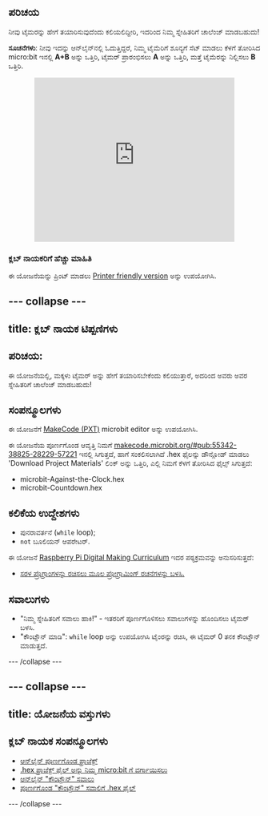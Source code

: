 ## ಪರಿಚಯ

ನೀವು ಟೈಮರನ್ನು ಹೇಗೆ ತಯಾರಿಸುವುದೆಂದು ಕಲಿಯಲಿದ್ದೀರಿ, ಇದರಿಂದ ನಿಮ್ಮ ಸ್ನೇಹಿತರಿಗೆ ಚಾಲೆಂಜ್ ಮಾಡಬಹುದು!

**ಸೂಚನೆಗಳು**: ನೀವು ಇದನ್ನು ಆನ್‌ಲೈನ್‌ನಲ್ಲಿ ಓದುತ್ತಿದ್ದರೆ, ನಿಮ್ಮ ಟೈಮೆರಿಗೆ ಶೂನ್ಯಗೆ ಸೆಟ್ ಮಾಡಲು ಕೆಳಗೆ ತೋರಿಸಿದ micro:bit ಇನಲ್ಲಿ **A+B** ಅನ್ನು ಒತ್ತಿರಿ, ಟೈಮರ್ ಪ್ರಾರಂಭಿಸಲು **A** ಅನ್ನು ಒತ್ತಿರಿ, ಮತ್ತೆ ಟೈಮೆರನ್ನು ನಿಲ್ಲಿಸಲು **B** ಒತ್ತಿರಿ.

<div class="trinket" style="width:400px;margin: 0 auto;">
<div style="position:relative;height:0;padding-bottom:81.97%;overflow:hidden;"><iframe style="position:absolute;top:0;left:0;width:100%;height:100%;" src="https://makecode.microbit.org/---run?id=_iRqcVkfXiffq" allowfullscreen="allowfullscreen" sandbox="allow-popups allow-scripts allow-same-origin" frameborder="0"></iframe></div>
</div>

### ಕ್ಲಬ್ ನಾಯಕರಿಗೆ ಹೆಚ್ಚು ಮಾಹಿತಿ

ಈ ಯೋಜನೆಯನ್ನು ಪ್ರಿಂಟ್ ಮಾಡಲು [Printer friendly version](https://projects.raspberrypi.org/en/projects/against-the-clock/print) ಅನ್ನು ಉಪಯೋಗಿಸಿ.

## \--- collapse \---

## title: ಕ್ಲಬ್ ನಾಯಕ ಟಿಪ್ಪಣಿಗಳು

## ಪರಿಚಯ:

ಈ ಯೋಜನೆಯಲ್ಲಿ, ಮಕ್ಕಳು ಟೈಮರ್ ಅನ್ನು ಹೇಗೆ ತಯಾರಿಸಬೇಕೆಂದು ಕಲಿಯುತ್ತಾರೆ, ಅದರಿಂದ ಅವರು ಅವರ ಸ್ನೇಹಿತರಿಗೆ ಚಾಲೆಂಜ್ ಮಾಡಬಹುದು!

## ಸಂಪನ್ಮೂಲಗಳು

ಈ ಯೋಜನೆಗೆ [MakeCode (PXT)](http://jumpto.cc/pxt-new) microbit editor ಅನ್ನು ಉಪಯೋಗಿಸಿ.

ಈ ಯೋಜನೆಯ ಪೂರ್ಣಗೊಂಡ ಆವೃತ್ತಿ ನಿಮಗೆ [makecode.microbit.org/#pub:55342-38825-28229-57221](https://makecode.microbit.org/#pub:55342-38825-28229-57221) ಇನಲ್ಲಿ ಸಿಗುತ್ತದೆ, ಹಾಗೆ ಸಂಕಲಿಸಲಾಗಿದೆ .hex ಫೈಲನ್ನು ಡೌನ್ಲೋಡ್ ಮಾಡಲು 'Download Project Materials' ಲಿಂಕ್ ಅನ್ನು ಒತ್ತಿರಿ, ಎಲ್ಲಿ ನಿಮಗೆ ಕೆಳಗೆ ತೋರಿಸಿದ ಫೈಲ್ಸ್ ಸಿಗುತ್ತದೆ:

* microbit-Against-the-Clock.hex
* microbit-Countdown.hex

## ಕಲಿಕೆಯ ಉದ್ದೇಶಗಳು

* ಪುನರಾವರ್ತನೆ (`while` loop);
* `not` ಬೂಲಿಯನ್ ಆಪರೇಟರ್.

ಈ ಯೋಜನೆ [Raspberry Pi Digital Making Curriculum](http://rpf.io/curriculum) ಇದರ ಪಠ್ಯಕ್ರಮವನ್ನು ಅನುಸರಿಸುತ್ತದೆ:

* [ಸರಳ ಪ್ರೊಗ್ರಾಂಗಳನ್ನು ರಚಿಸಲು ಮೂಲ ಪ್ರೋಗ್ರಾಮಿಂಗ್ ರಚನೆಗಳನ್ನು ಬಳಸಿ.](https://www.raspberrypi.org/curriculum/programming/creator)

## ಸವಾಲುಗಳು

* "ನಿಮ್ಮ ಸ್ನೇಹಿತರಿಗೆ ಸವಾಲು ಹಾಕಿ!" - ಇತರರಿಗೆ ಪೂರ್ಣಗೊಳಿಸಲು ಸವಾಲುಗಳನ್ನು ಹೊಂದಿಸಲು ಟೈಮರ್ ಬಳಸಿ.
* "ಕೌಂಟ್ಡೌನ್ ಮಾಡಿ": `while` loop ಅನ್ನು ಉಪಯೋಗಿಸಿ ಟೈಂರನ್ನು ರಚಿಸಿ, ಈ ಟೈಮರ್ 0 ತನಕ ಕೌಂಟ್ಡೌನ್ ಮಾಡುತ್ತದೆ.

\--- /collapse \---

## \--- collapse \---

## title: ಯೋಜನೆಯ ವಸ್ತುಗಳು

## ಕ್ಲಬ್ ನಾಯಕ ಸಂಪನ್ಮೂಲಗಳು

* [ಆನ್‌ಲೈನ್ ಪೂರ್ಣಗೊಂಡ ಪ್ರಾಜೆಕ್ಟ್](https://makecode.microbit.org/#pub:55342-38825-28229-57221)
* [.hex ಪ್ರಾಜೆಕ್ಟ್ ಫೈಲ್ ಅನ್ನು ನಿಮ್ಮ micro:bit ‌ಗೆ ವರ್ಗಾಯಿಸಲು](resources/microbit-Against-the-Clock.hex)
* [ಆನ್‌ಲೈನ್ "ಕೌಂಟ್ಡೌನ್" ಸವಾಲು](https://makecode.microbit.org/#pub:69636-14914-13941-21768)
* [ಪೂರ್ಣಗೊಂಡ "ಕೌಂಟ್ಡೌನ್" ಸವಾಲಿಗೆ .hex ಫೈಲ್](resources/microbit-Countdown.hex)

\--- /collapse \---